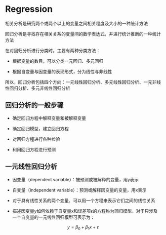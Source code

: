 # Regression

相关分析是研究两个或两个以上的变量之间相关程度及大小的一种统计方法

回归分析是寻找存在相关关系的变量间的数学表达式，并进行统计推断的一种统计方法

在对回归分析进行分类时，主要有两种分类方法：

*  根据变量的数目，可以分类一元回归、多元回归

*  根据自变量与因变量的表现形式，分为线性与非线性

所以，回归分析包括四个方向：一元线性回归分析、多元线性回归分析、一元非线性回归分析、多元非线性回归分析

## 回归分析的一般步骤

*  确定回归方程中解释变量和被解释变量

*  确定回归模型，建立回归方程

*  对回归方程进行各种检验

*  利用回归方程进行预测

## 一元线性回归分析

*  因变量（dependent variable）：被预测或被解释的变量，用y表示

*  自变量（independent variable）：预测或解释因变量的变量，用x表示

*  对于具有线性关系的两个变量，可以用一个方程来表示它们之间的线性关系

*  描述因变量y如何依赖于自变量x和误差项$\epsilon$的方程称为回归模型。对于只涉及一个自变量的一元线性回归模型可表示为：

$$y = \beta _0 + \beta _1x + \epsilon$$

